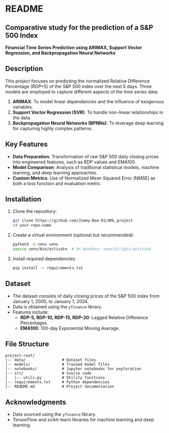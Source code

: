 # README

## Comparative study for the prediction of a S&P 500 Index
**Financial Time Series Prediction using ARIMAX, Support Vector Regression, and Backpropagation Neural Networks**

## Description
This project focuses on predicting the normalized Relative Difference Percentage (RDP+5) of the S&P 500 index over the next 5 days. Three models are employed to capture different aspects of the time series data:
1. **ARIMAX**: To model linear dependencies and the influence of exogenous variables.
2. **Support Vector Regression (SVR)**: To handle non-linear relationships in the data.
3. **Backpropagation Neural Networks (BPNNs)**: To leverage deep learning for capturing highly complex patterns.

## Key Features
- **Data Preparation**: Transformation of raw S&P 500 daily closing prices into engineered features, such as RDP values and EMA100.
- **Model Comparison**: Analysis of traditional statistical models, machine learning, and deep learning approaches.
- **Custom Metrics**: Use of Normalized Mean Squared Error (NMSE) as both a loss function and evaluation metric.

## Installation

1. Clone the repository:
   ```bash
   git clone https://github.com/Jimmy-Bao-01/AML_project
   cd your-repo-name
   ```
2. Create a virtual environment (optional but recommended):
   ```bash
   python3 -m venv venv
   source venv/bin/activate  # On Windows: venv\Scripts\activate
   ```
3. Install required dependencies:
   ```bash
   pip install -r requirements.txt
   ```

## Dataset
- The dataset consists of daily closing prices of the S&P 500 index from January 1, 2005, to January 1, 2024.
- Data is obtained using the `yfinance` library.
- Features include:
  - **RDP-5, RDP-10, RDP-15, RDP-20**: Lagged Relative Difference Percentages.
  - **EMA100**: 100-day Exponential Moving Average.


## File Structure
```
project-root/
|-- data/                # Dataset files
|-- models/              # Trained model files
|-- notebooks/           # Jupyter notebooks for exploration
|-- src/                 # Source code
|   |-- utils.py         # Utility functions
|-- requirements.txt     # Python dependencies
|-- README.md            # Project documentation
```

## Acknowledgments
- Data sourced using the `yfinance` library.
- TensorFlow and scikit-learn libraries for machine learning and deep learning.
